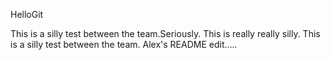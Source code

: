 HelloGit

This is a silly test between the team.Seriously. This is really really silly.
This is a silly test between the team. Alex's README edit.....

